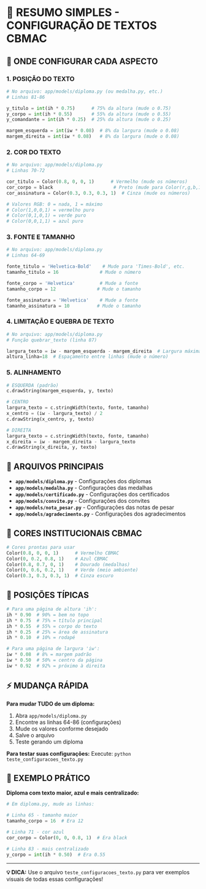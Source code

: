 # 🎯 RESUMO SIMPLES - CONFIGURAÇÃO DE TEXTOS CBMAC

## 📍 **ONDE CONFIGURAR CADA ASPECTO**

### **1. POSIÇÃO DO TEXTO**
```python
# No arquivo: app/models/diploma.py (ou medalha.py, etc.)
# Linhas 81-86

y_titulo = int(ih * 0.75)      # 75% da altura (mude o 0.75)
y_corpo = int(ih * 0.55)       # 55% da altura (mude o 0.55)  
y_comandante = int(ih * 0.25)  # 25% da altura (mude o 0.25)

margem_esquerda = int(iw * 0.08)  # 8% da largura (mude o 0.08)
margem_direita = int(iw * 0.08)   # 8% da largura (mude o 0.08)
```

### **2. COR DO TEXTO**
```python
# No arquivo: app/models/diploma.py
# Linhas 70-72

cor_titulo = Color(0.8, 0, 0, 1)      # Vermelho (mude os números)
cor_corpo = black                      # Preto (mude para Color(r,g,b,1))
cor_assinatura = Color(0.3, 0.3, 0.3, 1)  # Cinza (mude os números)

# Valores RGB: 0 = nada, 1 = máximo
# Color(1,0,0,1) = vermelho puro
# Color(0,1,0,1) = verde puro  
# Color(0,0,1,1) = azul puro
```

### **3. FONTE E TAMANHO**
```python
# No arquivo: app/models/diploma.py
# Linhas 64-69

fonte_titulo = 'Helvetica-Bold'    # Mude para 'Times-Bold', etc.
tamanho_titulo = 16               # Mude o número

fonte_corpo = 'Helvetica'         # Mude a fonte
tamanho_corpo = 12               # Mude o tamanho

fonte_assinatura = 'Helvetica'    # Mude a fonte
tamanho_assinatura = 10          # Mude o tamanho
```

### **4. LIMITAÇÃO E QUEBRA DE TEXTO**
```python
# No arquivo: app/models/diploma.py  
# Função quebrar_texto (linha 87)

largura_texto = iw - margem_esquerda - margem_direita  # Largura máxima
altura_linha=18  # Espaçamento entre linhas (mude o número)
```

### **5. ALINHAMENTO**
```python
# ESQUERDA (padrão)
c.drawString(margem_esquerda, y, texto)

# CENTRO
largura_texto = c.stringWidth(texto, fonte, tamanho)
x_centro = (iw - largura_texto) / 2
c.drawString(x_centro, y, texto)

# DIREITA
largura_texto = c.stringWidth(texto, fonte, tamanho)
x_direita = iw - margem_direita - largura_texto
c.drawString(x_direita, y, texto)
```

## 📝 **ARQUIVOS PRINCIPAIS**

- **`app/models/diploma.py`** - Configurações dos diplomas
- **`app/models/medalha.py`** - Configurações das medalhas  
- **`app/models/certificado.py`** - Configurações dos certificados
- **`app/models/convite.py`** - Configurações dos convites
- **`app/models/nota_pesar.py`** - Configurações das notas de pesar
- **`app/models/agradecimento.py`** - Configurações dos agradecimentos

## 🎨 **CORES INSTITUCIONAIS CBMAC**

```python
# Cores prontas para usar
Color(0.8, 0, 0, 1)      # Vermelho CBMAC
Color(0, 0.2, 0.8, 1)    # Azul CBMAC
Color(0.8, 0.7, 0, 1)    # Dourado (medalhas)
Color(0, 0.6, 0.2, 1)    # Verde (meio ambiente)
Color(0.3, 0.3, 0.3, 1)  # Cinza escuro
```

## 📏 **POSIÇÕES TÍPICAS** 

```python
# Para uma página de altura 'ih':
ih * 0.90  # 90% = bem no topo
ih * 0.75  # 75% = título principal
ih * 0.55  # 55% = corpo do texto
ih * 0.25  # 25% = área de assinatura  
ih * 0.10  # 10% = rodapé

# Para uma página de largura 'iw':
iw * 0.08  # 8% = margem padrão
iw * 0.50  # 50% = centro da página
iw * 0.92  # 92% = próximo à direita
```

## ⚡ **MUDANÇA RÁPIDA**

**Para mudar TUDO de um diploma:**
1. Abra `app/models/diploma.py`
2. Encontre as linhas 64-86 (configurações)
3. Mude os valores conforme desejado
4. Salve o arquivo
5. Teste gerando um diploma

**Para testar suas configurações:**
Execute: `python teste_configuracoes_texto.py`

## 🔧 **EXEMPLO PRÁTICO**

**Diploma com texto maior, azul e mais centralizado:**

```python
# Em diploma.py, mude as linhas:

# Linha 65 - tamanho maior
tamanho_corpo = 16  # Era 12

# Linha 71 - cor azul  
cor_corpo = Color(0, 0, 0.8, 1)  # Era black

# Linha 83 - mais centralizado
y_corpo = int(ih * 0.50)  # Era 0.55
```

---

**💡 DICA:** Use o arquivo `teste_configuracoes_texto.py` para ver exemplos visuais de todas essas configurações!